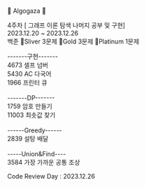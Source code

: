 🐌 Algogaza 🐌

4주차 [ 그래프 이론 탐색 나머지 공부 및 구현]<br />
2023.12.20 ~ 2023.12.26<br />
백준 🥈Sliver 3문제 🥇Gold 3문제 💎Platinum 1문제

-------구현-------<br />
4673    셀프 넘버<br />
5430    AC 다국어<br />
1966    프린터 큐<br /><br />
-------DP-------<br />
1759    암호 만들기<br />
11003   최솟값 찾기<br /><br />
------Greedy------<br />
2839    설탕 배달<br /><br />
-----Union&Find----<br />
3584    가장 가까운 공통 조상

Code Review Day : 2023.12.26